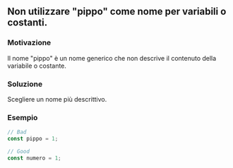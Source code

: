 ## Non utilizzare "pippo" come nome per variabili o costanti.

### Motivazione

Il nome "pippo" è un nome generico che non descrive il contenuto della variabile o costante.

### Soluzione

Scegliere un nome più descrittivo.

### Esempio

```javascript
// Bad
const pippo = 1;
```

```javascript
// Good
const numero = 1;
```
